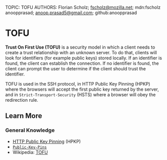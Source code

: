 TOPIC: TOFU
AUTHORS: Florian Scholz; fscholz@mozilla.net; mdn:fscholz
         anoopprasad; anoop.prasad5@gmail.com; github:anoopprasad

# TOFU

**Trust On First Use (TOFU)** is a security model in which a client needs to create a trust
relationship with an unknown server. To do that, clients will look for identifiers
(for example public keys) stored locally. If an identifier is found, the client can establish the
connection. If no identifier is found, the client can prompt the user to
determine if the client should trust the identifier.

TOFU is used in the SSH protocol, in HTTP Public Key Pinning (HPKP) where the browsers will
accept the first public key returned by the server, and in `Strict-Transport-Security`
(HSTS) where a browser will obey the redirection rule.

## Learn More

### General Knowledge

- [HTTP Public Key Pinning](https://wiki.developer.mozilla.org/en-US/docs/Web/HTTP/Public_Key_Pinning)
(HPKP)
- [`Public-Key-Pins`](https://wiki.developer.mozilla.org/en-US/docs/Web/HTTP/Headers/Public-Key-Pins)
- Wikipedia: [TOFU](https://en.wikipedia.org/wiki/Trust_on_first_use)
